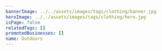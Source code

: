 ```yaml
---
bannerImage: ../../assets/images/tags/clothing/banner.jpg
heroImage: ../../assets/images/tags/clothing/hero.jpg
isPage: false
relatedTags: []
promotedBusinesses: []
name: Outdoors
---
```

